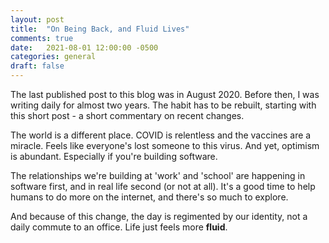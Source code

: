 ```yaml
---
layout: post
title:  "On Being Back, and Fluid Lives"
comments: true
date:   2021-08-01 12:00:00 -0500
categories: general
draft: false
---
```


The last published post to this blog was in August 2020. Before then, I was writing daily for almost two years. The habit has to be rebuilt, starting with this short post - a short commentary on recent changes.  

The world is a different place. COVID is relentless and the vaccines are a miracle. Feels like everyone's lost someone to this virus. And yet, optimism is abundant. Especially if you're building software.

The relationships we're building at 'work' and 'school' are happening in software first, and in real life second (or not at all). It's a good time to help humans to do more on the internet, and there's so much to explore.

And because of this change, the day is regimented by our identity, not a daily commute to an office. Life just feels more **fluid**.